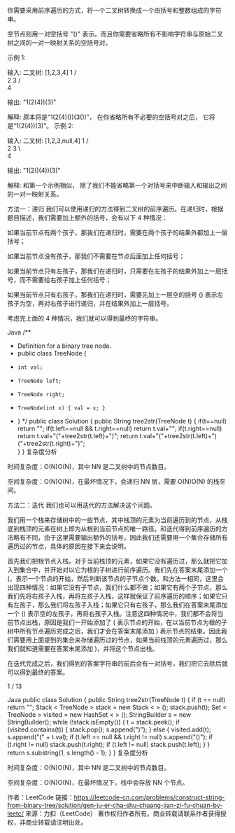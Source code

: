 你需要采用前序遍历的方式，将一个二叉树转换成一个由括号和整数组成的字符串。

空节点则用一对空括号 "()" 表示。而且你需要省略所有不影响字符串与原始二叉树之间的一对一映射关系的空括号对。

示例 1:

输入: 二叉树: [1,2,3,4]
       1
     /   \
    2     3
   /    
  4     

输出: "1(2(4))(3)"

解释: 原本将是“1(2(4)())(3())”，
在你省略所有不必要的空括号对之后，
它将是“1(2(4))(3)”。
示例 2:

输入: 二叉树: [1,2,3,null,4]
       1
     /   \
    2     3
     \  
      4 

输出: "1(2()(4))(3)"

解释: 和第一个示例相似，
除了我们不能省略第一个对括号来中断输入和输出之间的一对一映射关系。


方法一：递归
我们可以使用递归的方法得到二叉树的前序遍历。在递归时，根据题目描述，我们需要加上额外的括号，会有以下 4 种情况：

如果当前节点有两个孩子，那我们在递归时，需要在两个孩子的结果外都加上一层括号；

如果当前节点没有孩子，那我们不需要在节点后面加上任何括号；



如果当前节点只有左孩子，那我们在递归时，只需要在左孩子的结果外加上一层括号，而不需要给右孩子加上任何括号；


如果当前节点只有右孩子，那我们在递归时，需要先加上一层空的括号 () 表示左孩子为空，再对右孩子进行递归，并在结果外加上一层括号。


考虑完上面的 4 种情况，我们就可以得到最终的字符串。

Java
/**
 * Definition for a binary tree node.
 * public class TreeNode {
 *     int val;
 *     TreeNode left;
 *     TreeNode right;
 *     TreeNode(int x) { val = x; }
 * }
 */
public class Solution {
    public String tree2str(TreeNode t) {
        if(t==null)
            return "";
        if(t.left==null && t.right==null)
            return t.val+"";
        if(t.right==null)
            return t.val+"("+tree2str(t.left)+")";
        return t.val+"("+tree2str(t.left)+")("+tree2str(t.right)+")";   
    }
}
复杂度分析

时间复杂度：O(N)O(N)，其中 NN 是二叉树中的节点数目。

空间复杂度：O(N)O(N)，在最坏情况下，会递归 NN 层，需要 O(N)O(N) 的栈空间。

方法二：迭代
我们也可以用迭代的方法解决这个问题。

我们用一个栈来存储树中的一些节点，其中栈顶的元素为当前遍历到的节点，从栈底到栈顶的元素在树上即为从根到当前节点的唯一路径。和迭代得到前序遍历的方法略有不同，由于这里需要输出额外的括号，因此我们还需要用一个集合存储所有遍历过的节点，具体的原因在接下来会说明。

首先我们把根节点入栈。对于当前栈顶的元素，如果它没有遍历过，那么就把它加入到集合中，并开始对以它为根的子树进行前序遍历。我们先在答案末尾添加一个 (，表示一个节点的开始，然后判断该节点的子节点个数。和方法一相同，这里会出现四种情况：如果它没有子节点，我们什么都不做；如果它有两个子节点，那么我们先将右孩子入栈，再将左孩子入栈，这样就保证了前序遍历的顺序；如果它只有左孩子，那么我们将左孩子入栈；如果它只有右孩子，那么我们在答案末尾添加一个 () 表示空的左孩子，再将右孩子入栈。注意这四种情况中，我们都不会将当前节点出栈，原因是我们一开始添加了 ( 表示节点的开始，在以当前节点为根的子树中所有节点遍历完成之后，我们才会在答案末尾添加 ) 表示节点的结束。因此我们需要用上面提到的集合来存储遍历过的节点，如果当前栈顶的元素遍历过，那么我们就知道需要在答案末尾添加 )，并将这个节点出栈。

在迭代完成之后，我们得到的答案字符串的前后会有一对括号，我们把它去除后就可以得到最终的答案。


1 / 13

Java
public class Solution {
    public String tree2str(TreeNode t) {
        if (t == null)
            return "";
        Stack < TreeNode > stack = new Stack < > ();
        stack.push(t);
        Set < TreeNode > visited = new HashSet < > ();
        StringBuilder s = new StringBuilder();
        while (!stack.isEmpty()) {
            t = stack.peek();
            if (visited.contains(t)) {
                stack.pop();
                s.append(")");
            } else {
                visited.add(t);
                s.append("(" + t.val);
                if (t.left == null && t.right != null)
                    s.append("()");
                if (t.right != null)
                    stack.push(t.right);
                if (t.left != null)
                    stack.push(t.left);
            }
        }
        return s.substring(1, s.length() - 1);
    }
}
复杂度分析

时间复杂度：O(N)O(N)，其中 NN 是二叉树中的节点数目。

空间复杂度：O(N)O(N)，在最坏情况下，栈中会存放 NN 个节点。

作者：LeetCode
链接：https://leetcode-cn.com/problems/construct-string-from-binary-tree/solution/gen-ju-er-cha-shu-chuang-jian-zi-fu-chuan-by-leetc/
来源：力扣（LeetCode）
著作权归作者所有。商业转载请联系作者获得授权，非商业转载请注明出处。